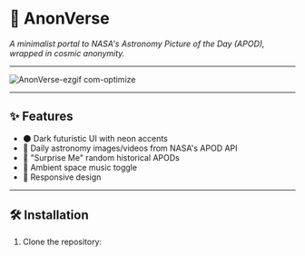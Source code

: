 # 🌌 AnonVerse

_A minimalist portal to NASA's Astronomy Picture of the Day (APOD), wrapped in cosmic anonymity._

---

![AnonVerse-ezgif com-optimize](https://github.com/user-attachments/assets/ecf0e2e0-d449-42d5-832f-618e3bbf7d57)

---

## ✨ Features

- 🌑 Dark futuristic UI with neon accents  
- 🚀 Daily astronomy images/videos from NASA's APOD API  
- 🎲 "Surprise Me" random historical APODs  
- 🎵 Ambient space music toggle  
- 📱 Responsive design  

---

## 🛠️ Installation

1. Clone the repository:  
   ```bash
  
